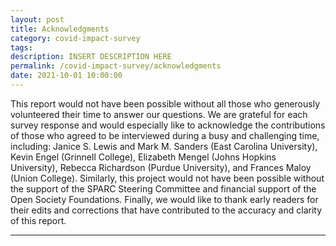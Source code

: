 ```yaml
---
layout: post
title: Acknowledgments
category: covid-impact-survey
tags:
description: INSERT DESCRIPTION HERE 
permalink: /covid-impact-survey/acknowledgments
date: 2021-10-01 10:00:00
---
```


This report would not have been possible without all those who generously volunteered their time to answer our questions. We are grateful for each survey response and would especially like to acknowledge the contributions of those who agreed to be interviewed during a busy and challenging time, including: Janice S. Lewis and Mark M. Sanders (East Carolina University), Kevin Engel (Grinnell College), Elizabeth Mengel (Johns Hopkins University), Rebecca Richardson (Purdue University), and Frances Maloy (Union College). Similarly, this project would not have been possible without the support of the SPARC Steering Committee and financial support of the Open Society Foundations. Finally, we would like to thank early readers for their edits and corrections that have contributed to the accuracy and clarity of this report.


***
